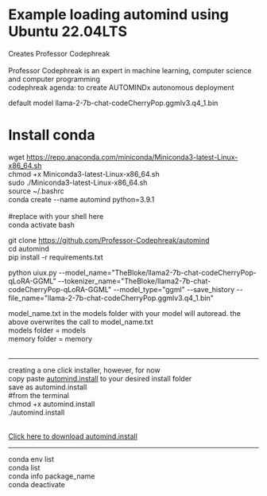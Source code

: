 # Example loading automind using Ubuntu 22.04LTS<br />
Creates Professor Codephreak<br /><br />
Professor Codephreak is an expert in machine learning, computer science and computer programming<br />
codephreak agenda: to create AUTOMINDx autonomous deployment<br />



default model llama-2-7b-chat-codeCherryPop.ggmlv3.q4_1.bin<br />

# Install conda<br />
wget https://repo.anaconda.com/miniconda/Miniconda3-latest-Linux-x86_64.sh<br />
chmod +x Miniconda3-latest-Linux-x86_64.sh<br />
sudo ./Miniconda3-latest-Linux-x86_64.sh<br />
source ~/.bashrc<br />
conda create --name automind python=3.9.1<br /><br />
#replace with your shell here<br />
conda activate bash<br />

git clone https://github.com/Professor-Codephreak/automind<br />
cd automind<br />
pip install -r requirements.txt<br />

python uiux.py --model_name="TheBloke/llama2-7b-chat-codeCherryPop-qLoRA-GGML" --tokenizer_name="TheBloke/llama2-7b-chat-codeCherryPop-qLoRA-GGML" --model_type="ggml" --save_history --file_name="llama-2-7b-chat-codeCherryPop.ggmlv3.q4_1.bin"<br />

model_name.txt in the models folder with your model will autoread. the above overwrites the call to model_name.txt<br />
models folder = models<br />
memory folder = memory<br /><br />

-----------------------------------

creating a one click installer, however, for now<br />
copy paste <a href="https://github.com/Professor-Codephreak/automind/blob/main/automind.install">automind.install</a> to your desired install folder<br />
save as automind.install<br />
#from the terminal<br />
chmod +x automind.install<br />
./automind.install<br /><br />

[Click here to download automind.install](https://raw.githubusercontent.com/Professor-Codephreak/automind/main/automind.install)





-------

conda env list<br/>
conda list<br/>
conda info package_name<br/>
conda deactivate<br />
